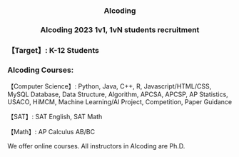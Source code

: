 <h3 style="text-align: center;">AIcoding</h3>
<h3 style="text-align: center;">AIcoding 2023 1v1, 1vN students recruitment</h3>

### 【Target】: K-12 Students

### AIcoding Courses:

【Computer Science】: Python, Java, C++, R, Javascript/HTML/CSS, MySQL Database, Data Structure, Algorithm, APCSA, APCSP, AP Statistics, USACO, HiMCM, Machine Learning/AI Project, Competition, Paper Guidance

【SAT】: SAT English, SAT Math

【Math】: AP Calculus AB/BC

We offer online courses.
All instructors in AIcoding are Ph.D.

